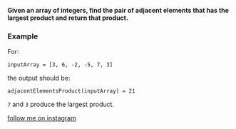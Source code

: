 **Given an array of integers, find the pair of adjacent elements that has the largest product and return that product.**

### Example

For:

```
inputArray = [3, 6, -2, -5, 7, 3]
```

the output should be:

```
adjacentElementsProduct(inputArray) = 21
```

`7` and `3` produce the largest product.

[follow me on instagram](https://www.instagram.com/9_tay)